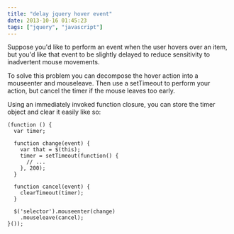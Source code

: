 ```yaml
---
title: "delay jquery hover event"
date: 2013-10-16 01:45:23
tags: ["jquery", "javascript"]
---
```


<p>
Suppose you'd like to perform an event when the user hovers over an item, but you'd like that event to be slightly delayed to reduce sensitivity to inadvertent mouse movements.
</p>

<p>
To solve this problem you can decompose the hover action into a <span class="mono">mouseenter</span> and <span class="mono">mouseleave</span>. Then use a <span class="mono">setTimeout</span> to perform your action, but cancel the timer if the mouse leaves too early.
</p>

<p>
Using an immediately invoked function closure, you can store the timer object and clear it easily like so:
</p>

```
(function () {
  var timer;

  function change(event) {
    var that = $(this); 
    timer = setTimeout(function() {
      // ...
    }, 200); 
  }

  function cancel(event) {
    clearTimeout(timer);
  }

  $('selector').mouseenter(change)
    .mouseleave(cancel);
}());
```
